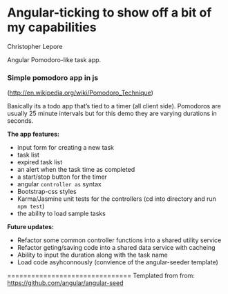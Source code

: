 Angular-ticking to show off a bit of my capabilities
====================================================

Christopher Lepore

Angular Pomodoro-like task app.

### Simple pomodoro app in js ###
(http://en.wikipedia.org/wiki/Pomodoro_Technique)

Basically its a todo app that’s tied to a timer (all client side). Pomodoros are usually 25 minute intervals but for this demo they are varying durations in seconds. 

**The app features:**
- input form for creating a new task
- task list
- expired task list
- an alert when the task time as completed
- a start/stop button for the timer
- angular `controller as` syntax
- Bootstrap-css styles
- Karma/Jasmine unit tests for the controllers (cd into directory and run `npm test`)
- the ability to load sample tasks


**Future updates:**
- Refactor some common controller functions into a shared utility service
- Refactor geting/saving code into a shared data service with cacheing
- Ability to input the duration along with the task name
- Load code asyhconnously (convience of the angular-seeder template)




===============================
Templated from from: https://github.com/angular/angular-seed
